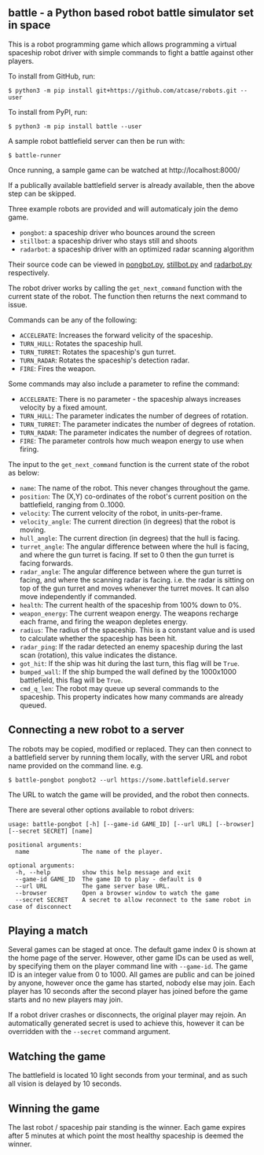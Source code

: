 ## battle - a Python based robot battle simulator set in space

This is a robot programming game which allows programming a virtual spaceship robot driver with simple commands
to fight a battle against other players.

To install from GitHub, run:

    $ python3 -m pip install git+https://github.com/atcase/robots.git --user

To install from PyPI, run:

    $ python3 -m pip install battle --user

A sample robot battlefield server can then be run with:

    $ battle-runner

Once running, a sample game can be watched at http://localhost:8000/

If a publically available battlefield server is already available, then the above step can be skipped.

Three example robots are provided and will automaticaly join the demo game.

- `pongbot`: a spaceship driver who bounces around the screen
- `stillbot`: a spaceship driver who stays still and shoots
- `radarbot`: a spaceship driver with an optimized radar scanning algorithm

Their source code can be viewed in [pongbot.py](./battle/pongbot.py), [stillbot.py](./battle/stillbot.py) and
[radarbot.py](./battle/radarbot.py) respectively.

The robot driver works by calling the `get_next_command` function with the current state
of the robot. The function then returns the next command to issue.

Commands can be any of the following:

- `ACCELERATE`: Increases the forward velicity of the spaceship.
- `TURN_HULL`: Rotates the spaceship hull.
- `TURN_TURRET`: Rotates the spaceship's gun turret.
- `TURN_RADAR`: Rotates the spaceship's detection radar.
- `FIRE`: Fires the weapon.

Some commands may also include a parameter to refine the command:

- `ACCELERATE`: There is no parameter - the spaceship always increases velocity by a fixed amount.
- `TURN_HULL`: The parameter indicates the number of degrees of rotation.
- `TURN_TURRET`: The parameter indicates the number of degrees of rotation.
- `TURN_RADAR`: The parameter indicates the number of degrees of rotation.
- `FIRE`: The parameter controls how much weapon energy to use when firing.

The input to the `get_next_command` function is the current state of the robot as below:

- `name`: The name of the robot. This never changes throughout the game.
- `position`: The (X,Y) co-ordinates of the robot's current position on the battlefield, ranging from 0..1000.
- `velocity`: The current velocity of the robot, in units-per-frame.
- `velocity_angle`: The current direction (in degrees) that the robot is moving.
- `hull_angle`: The current direction (in degrees) that the hull is facing.
- `turret_angle`: The angular difference between where the hull is facing, and where the gun turret is facing. If set to
  0 then the gun turret is facing forwards.
- `radar_angle`: The angular difference between where the gun turret is facing, and where the scanning radar is facing.
  i.e. the radar is sitting on top of the gun turret and moves whenever the turret moves. It can also move independently
  if commanded.
- `health`: The current health of the spaceship from 100% down to 0%.
- `weapon_energy`: The current weapon energy. The weapons recharge each frame, and firing the weapon depletes energy.
- `radius`: The radius of the spaceship. This is a constant value and is used to calculate whether the spaceship has
  been hit.
- `radar_ping`: If the radar detected an enemy spaceship during the last scan (rotation), this value indicates the
  distance.
- `got_hit`: If the ship was hit during the last turn, this flag will be `True`.
- `bumped_wall`: If the ship bumped the wall defined by the 1000x1000 battlefield, this flag will be `True`.
- `cmd_q_len`: The robot may queue up several commands to the spaceship. This property indicates how many commands are
  already queued.

## Connecting a new robot to a server

The robots may be copied, modified or replaced. They can then connect to a battlefield server by running them locally,
with the server URL and robot name provided on the command line. e.g.

    $ battle-pongbot pongbot2 --url https://some.battlefield.server

The URL to watch the game will be provided, and the robot then connects.

There are several other options available to robot drivers:

```
usage: battle-pongbot [-h] [--game-id GAME_ID] [--url URL] [--browser] [--secret SECRET] [name]

positional arguments:
  name               The name of the player.

optional arguments:
  -h, --help         show this help message and exit
  --game-id GAME_ID  The game ID to play - default is 0
  --url URL          The game server base URL.
  --browser          Open a browser window to watch the game
  --secret SECRET    A secret to allow reconnect to the same robot in case of disconnect
```

## Playing a match

Several games can be staged at once. The default game index 0 is shown at the home page of the server. However, other
game IDs can be used as well, by specifying them on the player command line with `--game-id`. The game ID is an integer
value from 0 to 1000. All games are public and can be joined by anyone, however once the game has started, nobody else
may join. Each player has 10 seconds after the second player has joined before the game starts and no new players may
join.

If a robot driver crashes or disconnects, the original player may rejoin. An automatically generated secret is used to
achieve this, however it can be overridden with the `--secret` command argument.

## Watching the game

The battlefield is located 10 light seconds from your terminal, and as such all vision is delayed by 10 seconds.

## Winning the game

The last robot / spaceship pair standing is the winner. Each game expires after 5 minutes at which point the most
healthy spaceship is deemed the winner.
